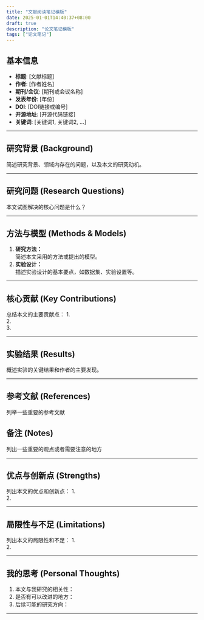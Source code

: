 ```yaml
---
title: "文献阅读笔记模板"
date: 2025-01-01T14:40:37+08:00
draft: true
description: "论文笔记模板"
tags: ["论文笔记"]
---
```



## 基本信息

- **标题**: [文献标题]
- **作者**: [作者姓名]
- **期刊/会议**: [期刊或会议名称]
- **发表年份**: [年份]
- **DOI**: [DOI链接或编号]
- **开源地址**: [开源代码链接]
- **关键词**: [关键词1, 关键词2, ...]

---

## 研究背景 (Background)

简述研究背景、领域内存在的问题，以及本文的研究动机。

---

## 研究问题 (Research Questions)

本文试图解决的核心问题是什么？

---

## 方法与模型 (Methods & Models)

1. **研究方法：**  
简述本文采用的方法或提出的模型。
2. **实验设计：**  
描述实验设计的基本要点，如数据集、实验设置等。

---

## 核心贡献 (Key Contributions)

总结本文的主要贡献点：
1.  
2.  
3.  

---

## 实验结果 (Results)

概述实验的关键结果和作者的主要发现。

---

## 参考文献 (References)

列举一些重要的参考文献

## 备注 (Notes)

列出一些重要的观点或者需要注意的地方

---

## 优点与创新点 (Strengths)

列出本文的优点和创新点：
1.  
2.  

---

## 局限性与不足 (Limitations)

列出本文的局限性和不足：
1.  
2.  

---

## 我的思考 (Personal Thoughts)

1. 本文与我研究的相关性：  
2. 是否有可以改进的地方：  
3. 后续可能的研究方向：  

---
